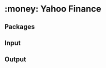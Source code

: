 :money: Yahoo Finance
===========================


Packages
--------------


Input
-----------


Output
-------------------